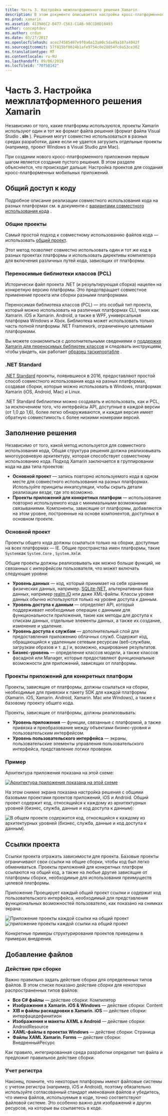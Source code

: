 ```yaml
---
title: Часть 3. Настройка межплатформенного решения Xamarin
description: В этом документе описывается настройка кросс-платформенного решения в Xamarin. В нем обсуждаются различные стратегии совместного использования кода, такие как общие проекты и .NET Standard.
ms.prod: xamarin
ms.assetid: 4139A6C2-D477-C563-C1AB-98CCD0D10A93
author: conceptdev
ms.author: crdun
ms.date: 03/27/2017
ms.openlocfilehash: acec74585487e9f0a0a13a80c5da49a187a4042f
ms.sourcegitcommit: 57f815bf0024b1afe9754c0e28054fc0a53ce302
ms.translationtype: MT
ms.contentlocale: ru-RU
ms.lasthandoff: 09/06/2019
ms.locfileid: "70758142"
---
```

# <a name="part-3---setting-up-a-xamarin-cross-platform-solution"></a>Часть 3. Настройка межплатформенного решения Xamarin

Независимо от того, какие платформы используются, проекты Xamarin используют один и тот же формат файла решения (формат файла Visual Studio **. sln** ). Решения могут совместно использоваться в разных средах разработки, даже если не удается загрузить отдельные проекты (например, проект Windows в Visual Studio для Mac).

При создании нового кросс-платформенного приложения первым шагом является создание пустого решения. В этом разделе объясняется, что происходит дальше: Настройка проектов для создания кросс-платформенных мобильных приложений.

 <a name="Sharing_Code" />

## <a name="sharing-code"></a>Общий доступ к коду

Подробное описание реализации совместного использования кода на разных платформах см. в документе с [вариантами совместного использования кода](~/cross-platform/app-fundamentals/code-sharing.md) .

 <a name="Shared_Asset_Projects" />

### <a name="shared-projects"></a>Общие проекты

Самый простой подход к совместному использованию файлов кода — использовать [общий проект](~/cross-platform/app-fundamentals/shared-projects.md).

Этот метод позволяет совместно использовать один и тот же код в разных проектах платформы и использовать директивы компилятора для включения различных путей кода, зависящих от платформы.

 <a name="Portable_Class_Libraries" />

### <a name="portable-class-libraries-pcl"></a>Переносимые библиотеки классов (PCL)

Исторически файл проекта .NET (и результирующая сборка) нацелен на конкретную версию платформы. Это предотвращает совместное применение проекта или сборки разными платформами.

Переносимая библиотека классов (PCL) — это особый тип проекта, который можно использовать на различных платформах CLI, таких как Xamarin. iOS и Xamarin. Android, а также в WPF, универсальная платформа Windows и Xbox. Библиотека может использовать только часть полной платформы .NET Framework, ограниченную целевыми платформами.

Вы можете ознакомиться с дополнительными сведениями о [поддержке Xamarin для переносимых библиотек классов](~/cross-platform/app-fundamentals/pcl.md) и следовать инструкциям, чтобы увидеть, как работает [образец таскипортабле](https://github.com/xamarin/mobile-samples/tree/master/TaskyPortable) .

### <a name="net-standard"></a>.NET Standard

[.NET Standard](~/cross-platform/app-fundamentals/net-standard.md) проекты, появившиеся в 2016, предоставляют простой способ совместного использования кода на разных платформах, создавая сборки, которые можно использовать в Windows, платформах Xamarin (iOS, Android, Mac) и Linux.

.NET Standard библиотеки можно создавать и использовать, как и PCL, за исключением того, что интерфейсы API, доступные в каждой версии (от 1,0 до 1,6), более легко обнаруживаются, и каждая версия имеет обратную совместимость с более низкими номерами версий.

 <a name="Populating_the_Solution" />

## <a name="populating-the-solution"></a>Заполнение решения

Независимо от того, какой метод используется для совместного использования кода, Общая структура решения должна реализовывать многоуровневую архитектуру, которая способствует совместному использованию кода.
Подход Xamarin заключается в группировании кода на два типа проектов:

- **Основной проект** — запись повторно используемого кода в одном месте для совместного использования на разных платформах. Используйте принципы инкапсуляции, чтобы скрыть детали реализации везде, где это возможно.
- **Проекты приложений для конкретных платформ** — использование повторно используемого кода с минимальными возможными связываниями. Компоненты, зависящие от платформы, добавляются на этом уровне, построенные на основе компонентов, доступных в основном проекте.

 <a name="Core_Project" />

### <a name="core-project"></a>Основной проект

Проекты общего кода должны ссылаться только на сборки, доступные на всех платформах — IE. Общие пространства имен платформы, такие `System`как `System.Core` , `System.Xml`и.

Общие проекты должны реализовывать как можно больше функций, не связанных с интерфейсом пользователя, что может включать следующие уровни:

- **Уровень данных** — код, который принимает на себя хранение физических данных, например.  [SQLite-NET](https://github.com/praeclarum/sqlite-net), альтернативная база данных, например [realm.IO](https://realm.io/products/realm-mobile-database/) или даже XML-файлы. Классы уровня данных обычно используются только на уровне доступа к данным.
- **Уровень доступа к данным** — определяет API, который поддерживает необходимые операции с данными для функциональности приложения, такие как методы для доступа к спискам данных, отдельные элементы данных, а также их создание, изменение и удаление.
- **Уровень доступа к службам** — дополнительный слой для предоставления приложению облачных служб. Содержит код, обращающийся к удаленным сетевым ресурсам (веб-службам, загрузкам образов и т. д.) и, возможно, кэширование результатов.
- **Бизнес-уровень** — определение классов модели, а также классов фасадной или Manager, которые предоставляют функциональные возможности для приложений, зависящих от платформы.

 <a name="Platform-Specific_Application_Projects" />

### <a name="platform-specific-application-projects"></a>Проекты приложений для конкретных платформ

Проекты, зависящие от платформы, должны ссылаться на сборки, необходимые для привязки к пакету SDK для каждой платформы (Xamarin. iOS, Xamarin. Android, Xamarin. Mac или Windows), а также к базовому проекту общего кода.

Проекты, зависящие от платформы, должны реализовывать:

- **Уровень приложения** — функции, связанные с платформой, а также привязка и преобразование между объектами бизнес-уровня и пользовательским интерфейсом.
- **Уровень пользовательского интерфейса** — экраны, пользовательские элементы управления пользовательского интерфейса, представление логики проверки.

<a name="Example" />

### <a name="example"></a>Пример

Архитектура приложения показана на этой схеме:

 [![](setting-up-a-xamarin-cross-platform-solution-images/conceptualarchitecture.png "Архитектура приложения показана на этой схеме")](setting-up-a-xamarin-cross-platform-solution-images/conceptualarchitecture.png#lightbox)

На этом снимке экрана показана настройка решения с общими базовыми проектами проектов приложений, iOS и Android. Общий проект содержит код, относящийся к каждому из архитектурных уровней (бизнес, служба, данные и код доступа к данным):

 ![](setting-up-a-xamarin-cross-platform-solution-images/core-solution-example.png "В общем проекте содержится код, относящийся к каждому из архитектурных уровней (бизнес, служба, данные и код доступа к данным).")

 <a name="Project_References" />

## <a name="project-references"></a>Ссылки проекта

Ссылки проекта отражать зависимости для проекта. Базовые проекты ограничивают свои ссылки на общие сборки, чтобы код был легко обмениваться.
Проекты приложений для конкретных платформ ссылаются на общий код, а также на любые другие зависящие от платформы сборки, необходимые для использования преимуществ целевой платформы.

Приложение Проецирует каждый общий проект ссылки и содержит код пользовательского интерфейса, необходимый для представления функциональных возможностей пользователю, как показано на снимках экрана:

![](setting-up-a-xamarin-cross-platform-solution-images/solution-android.png "Приложение проекты каждой ссылки на общий проект") ![](setting-up-a-xamarin-cross-platform-solution-images/solution-ios.png "приложение проекты каждой ссылки на общий проект")

Конкретные примеры структурирования проектов приведены в примерах внедрения.

 <a name="Adding_Files" />

## <a name="adding-files"></a>Добавление файлов

 <a name="Build_Action" />

### <a name="build-action"></a>Действие при сборке

Важно правильно задать действие сборки для определенных типов файлов. В этом списке показано действие сборки для некоторых распространенных типов файлов:

- **Все C# файлы** — действие сборки: Компилятор
- **Изображения в Xamarin. iOS & Windows** — действие сборки: Content
- **XIB и файлы раскадровки в Xamarin. iOS** — действие сборки: интерфацедефинитион
- **Изображения и макеты AXML в Android** — действие сборки: AndroidResource
- **XAML-файлы в проектах Windows** — действие сборки: Страница
- **Файлы XAML Xamarin. Forms** — действие сборки: ВнедренныйРесурс

Как правило, интегрированная среда разработки определит тип файла и предложит правильное действие сборки.

 <a name="Case_Sensitivity" />

### <a name="case-sensitivity"></a>Учет регистра

Наконец, помните, что некоторые платформы имеют файловые системы с учетом регистра (например,
iOS и Android), поэтому обязательно используйте согласованный стандарт именования файлов и убедитесь, что имена файлов, используемые в коде, точно соответствуют файловой системе. Это особенно важно для изображений и других ресурсов, на которые вы ссылаетесь в коде.
